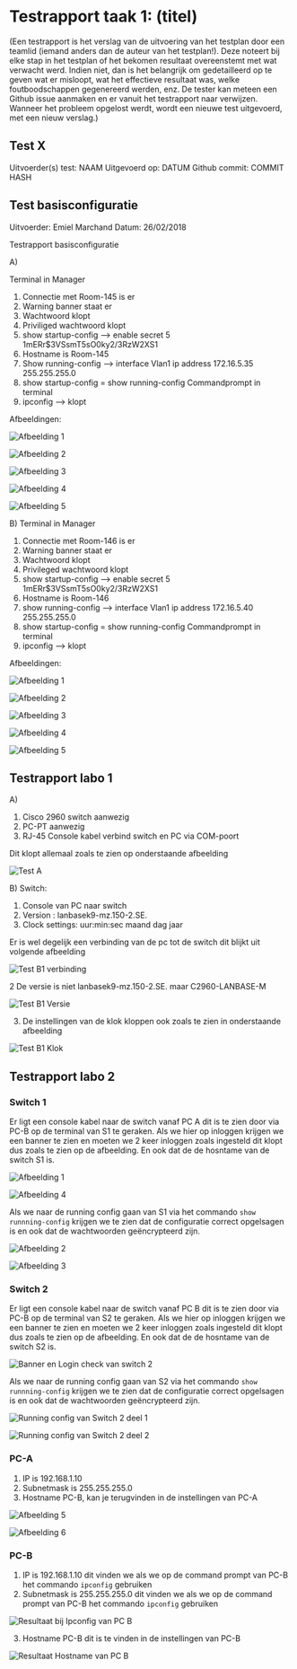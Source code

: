 # Testrapport taak 1: (titel)

(Een testrapport is het verslag van de uitvoering van het testplan door een teamlid (iemand anders dan de auteur van het testplan!). Deze noteert bij elke stap in het testplan of het bekomen resultaat overeenstemt met wat verwacht werd. Indien niet, dan is het belangrijk om gedetailleerd op te geven wat er misloopt, wat het effectieve resultaat was, welke foutboodschappen gegenereerd werden, enz. De tester kan meteen een Github issue aanmaken en er vanuit het testrapport naar verwijzen. Wanneer het probleem opgelost werdt, wordt een nieuwe test uitgevoerd, met een nieuw verslag.)

## Test X

Uitvoerder(s) test: NAAM
Uitgevoerd op: DATUM
Github commit:  COMMIT HASH

## Test basisconfiguratie

Uitvoerder: Emiel Marchand
Datum: 26/02/2018

Testrapport basisconfiguratie

A)

Terminal in Manager
1. Connectie met Room-145 is er
2. Warning banner staat er
3. Wachtwoord klopt
4. Priviliged wachtwoord klopt
5. show startup-config --> enable secret 5 $1$mERr$3VSsmT5sO0ky2/3RzW2XS1
6. Hostname is Room-145
7. Show running-config --> interface Vlan1 ip address 172.16.5.35 255.255.255.0
8. show startup-config = show running-config
Commandprompt in terminal
9. ipconfig --> klopt

Afbeeldingen:

![Afbeelding 1](img/basisconfiguratie.JPG)

![Afbeelding 2](img/basisconfiguratie_encrypt.JPG)

![Afbeelding 3](img/basisconfiguratie_ip.JPG)

![Afbeelding 4](img/basisconfiguratie_privilegedpwd_a.JPG)

![Afbeelding 5](img/basisconfiguratie_managerip.JPG)

B)
Terminal in Manager
1. Connectie met Room-146 is er
2. Warning banner staat er
3. Wachtwoord klopt
4. Privileged wachtwoord klopt
5. show startup-config --> enable secret 5 $1$mERr$3VSsmT5sO0ky2/3RzW2XS1
6. Hostname is Room-146
7. show running-config --> interface Vlan1 ip address 172.16.5.40 255.255.255.0
8. show startup-config = show running-config
Commandprompt in terminal
9. ipconfig --> klopt

Afbeeldingen:

![Afbeelding 1](img/basisconfiguratie_b.JPG)

![Afbeelding 2](img/basisconfiguratie_encrypt_b.JPG)

![Afbeelding 3](img/basisconfiguratie_ip_b.JPG)

![Afbeelding 4](img/basisconfiguratie_privilegedpwd_b.JPG)

![Afbeelding 5](img/basisconfiguratie_receptionip.JPG)

## Testrapport labo 1

A)

1. Cisco 2960 switch aanwezig
2. PC-PT aanwezig
3. RJ-45 Console kabel verbind switch en PC via COM-poort

Dit klopt allemaal zoals te zien op onderstaande afbeelding

![Test A](img/Labo1Fysiek.JPG)

B) Switch:

1. Console van PC naar switch
2. Version : lanbasek9-mz.150-2.SE.
3. Clock settings: uur:min:sec maand dag jaar

Er is wel degelijk een verbinding van de pc tot de switch dit blijkt uit volgende afbeelding

![Test B1 verbinding](img/PcToSwitch.JPG)

2 De versie is niet lanbasek9-mz.150-2.SE. maar C2960-LANBASE-M

![Test B1 Versie](img/Labo1Version.JPG)

3. De instellingen van de klok kloppen ook zoals te zien in onderstaande afbeelding

![Test B1 Klok](img/Lab1Clock.JPG)


## Testrapport labo 2

### Switch 1

Er ligt een console kabel naar de switch vanaf PC A dit is te zien door via PC-B op de terminal van S1 te geraken. Als we hier op inloggen krijgen we een banner te zien en moeten we 2 keer inloggen zoals ingesteld dit klopt dus zoals te zien op de afbeelding. En ook dat de de hosntame van de switch S1 is.

![Afbeelding 1](img/Lab2Algemeen.JPG)

![Afbeelding 4](img/Lab2Switch1.JPG)

Als we naar de running config gaan van S1 via het commando `show runnning-config` krijgen we te zien dat de configuratie correct opgelsagen is en ook dat de wachtwoorden geëncrypteerd zijn.


![Afbeelding 2](img/Lab2EncryptS1.JPG)

![Afbeelding 3](img/Lab2S1NoIp.JPG)



### Switch 2

Er ligt een console kabel naar de switch vanaf PC B dit is te zien door via PC-B op de terminal van S2 te geraken. Als we hier op inloggen krijgen we een banner te zien en moeten we 2 keer inloggen zoals ingesteld dit klopt dus zoals te zien op de afbeelding. En ook dat de de hosntame van de switch S2 is.

![Banner en Login check van switch 2](img/Labo2BannerLoginSwitch2.JPG)

Als we naar de running config gaan van S2 via het commando `show runnning-config` krijgen we te zien dat de configuratie correct opgelsagen is en ook dat de wachtwoorden geëncrypteerd zijn.

![Running config van Switch 2 deel 1](img/Labo2RunningConfigSwitch2.JPG)

![Running config van Switch 2 deel 2](img/Labo2RunningConfigSwitch2Deel2.JPG)
### PC-A

1. IP is 192.168.1.10
2. Subnetmask is 255.255.255.0
3. Hostname PC-B, kan je terugvinden in de instellingen van PC-A

![Afbeelding 5](img/PCAIpconfig.JPG)

![Afbeelding 6](img/PCAHostname.JPG)

### PC-B

1. IP is 192.168.1.10 dit vinden we als we op de command prompt van PC-B het commando `ipconfig` gebruiken
2. Subnetmask is 255.255.255.0 dit vinden we als we op de command prompt van PC-B het commando `ipconfig` gebruiken

![Resultaat bij Ipconfig van PC B](img/Labo2PcBIpConfig.JPG)

3. Hostname PC-B dit is te vinden in de instellingen van PC-B

![Resultaat Hostname van PC B](img/Labo2Pc-BHostname.JPG)



